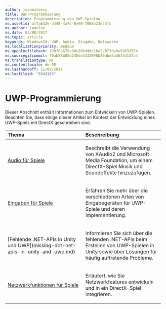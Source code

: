 ```yaml
---
author: joannaleecy
title: UWP-Programmierung
description: Programmierung von UWP-Spielen.
ms.assetid: af7a642e-d448-4a7d-8e90-7065b23e24fb
ms.author: joanlee
ms.date: 02/08/2017
ms.topic: article
keywords: Windows10, UWP, Audio, Eingabe, Netzwerke
ms.localizationpriority: medium
ms.openlocfilehash: 190f8a67dc8dc86bdddc1be2e073da9e5969255b
ms.sourcegitcommit: 70ab58b88d248de2332096b20dbd6a4643d137a4
ms.translationtype: MT
ms.contentlocale: de-DE
ms.lasthandoff: 11/02/2018
ms.locfileid: "5943163"
---
```

# <a name="uwp-programming"></a>UWP-Programmierung

Dieser Abschnitt enthält Informationen zum Entwickeln von UWP-Spielen. Beachten Sie, dass einige dieser Artikel im Kontext der Entwicklung eines UWP-Spiels mit DirectX geschrieben sind.


<table>
<colgroup>
<col width="50%" />
<col width="50%" />
</colgroup>
<thead>
<tr class="header">
<th align="left">Thema</th>
<th align="left">Beschreibung</th>
</tr>
</thead>
<tbody>
<tr class="odd">
<td align="left"><p><a href="working-with-audio-in-your-directx-game.md">Audio für Spiele</a></p></td>
<td align="left"><p>Beschreibt die Verwendung von XAudio2 und Microsoft Media Foundation, um einem DirectX-Spiel Musik und Soundeffekte hinzuzufügen.</p></td>
</tr>
<tr class="even">
<td align="left"><p><a href="input-for-games.md">Eingaben für Spiele</a></p></td>
<td align="left"><p>Erfahren Sie mehr über die verschiedenen Arten von Eingabegeräten für UWP-Spiele und deren Implementierung.</p></td>
</tr>
<tr class="odd">
    <td align="left">
        <p>[Fehlende .NET-APIs in Unity und UWP](missing-dot-net-apis-in-unity-and-uwp.md)</p>
    </td>
    <td align="left">
        <p>Informieren Sie sich über die fehlenden .NET-APIs beim Erstellen von UWP-Spielen in Unity sowie über Lösungen für häufig auftretende Probleme.</p>
    </td>
</tr>
<tr class="even">
<td align="left"><p><a href="work-with-networking-in-your-directx-game.md">Netzwerkfunktionen für Spiele</a></p></td>
<td align="left"><p>Erläutert, wie Sie Netzwerkfeatures entwickeln und in ein DirectX-Spiel integrieren.</p></td>
</tr>
</tbody>
</table>
 

 

 




